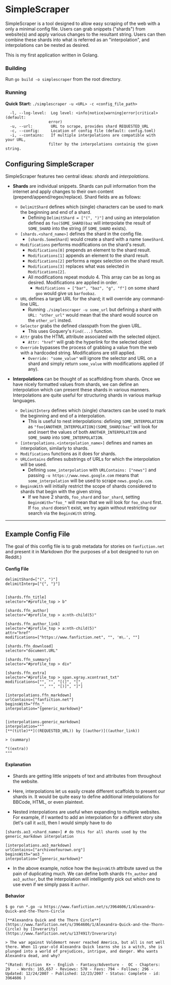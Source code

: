 # SimpleScraper

SimpleScraper is a tool designed to allow easy scraping of the web with a only a minimal config file. Users can grab snippets ("shards") from website(s) and apply various changes to the resultant string. Users can then combine these shards into what is referred as an "interpolation", and interpolations can be nested as desired.

This is my first application written in Golang.

### Building
Run `go build -o simplescraper` from the root directory.

### Running

**Quick Start:** `./simplescraper -u <URL> -c <config_file_path>`

```
  -l, --log-level:  Log level: <info|notice|warning|error|critical> (default:
                   error)
  -u, --url:        URL to scrape, provides shard REQUESTED_URL
  -c, --config:     Location of config file (default: config.toml)
  -i, --contains:   If multiple interpolations are compatible with your URL,
                   filter by the interpolations containig the given string.
```

## Configuring SimpleScraper

SimpleScraper features two central ideas: *shards* and *interpolations*.

* **Shards** are individual snippets. Shards can pull information from the internet and apply changes to their own content (prepend/append/regex/replace). Shard fields are as follows:
    - `DelimitShard` defines which (single) characters can be used to mark the beginning and end of a shard.
        + Defining `DelimitShard = ["(", ")"]` and using an interpolation defined as `foo(SOME_SHARD)baz` will interpolate the result of `SOME_SHARD` into the string (if `SOME_SHARD` exists).
    - `[shards.<shard_name>]` defines the shard in the config file.
        + `[shards.SomeShard]` would create a shard with a name `SomeShard`.
    - `Modifications` performs modifications on the shard's result.
        + `Modifications[0]` prepends an element to the shard result.
        + `Modifications[1]` appends an element to the shard result.
        + `Modifications[2]` performs a regex selection on the shard result.
        + `Modifications[3]` replaces what was selected in `Modifications[2]`.
        + All modifications repeat modulo 4. This array can be as long as desired. Modifications are applied in order.
            * `Modifications = ["bar", "baz", "g", "f"]` on some shard `goo` would give us `barfoobaz`.
    - `URL` defines a target URL for the shard; it will override any command-line URL.
        + Running `./simplescraper -u some_url` but defining a shard with `URL: "other_url"` would mean that the shard would source on the `other_url` insted.
    - `Selector` grabs the defined classpath from the given URL.
        + This uses Goquery's `Find(...)` function.
    - `Attr` grabs the HTML attribute associated with the selected object.
        +  `Attr: "href"` will grab the hyperlink for the selected object
    - `Override` bypasses the process of grabbing a value from the web with a hardcoded string. Modifications are still applied.
        + `Override: "some_value"` will ignore the selector and URL on a shard and simply return `some_value` with modifications applied (if any).

* **Interpolations** can be thought of as scaffolding from shards. Once we have nicely formatted values from shards, we can define an interpolation which can present these shards in various manners. Interpolations are quite useful for structuring shards in various markup languages.
    - `DelimitInterp` defines which (single) characters can be used to mark the beginning and end of a interpolation.
        + This is useful to nest interpolations: defining `SOME_INTERPOLATION` as `"foo{ANOTHER_INTERPOLATION}(SOME_SHARD)baz"` will look for and insert the values of both `ANOTHER_INTERPOLATION` and `SOME_SHARD` into `SOME_INTERPOLATION`.
    - `[interpolations.<interpolation_name>]` defines and names an interpolation, similarly to shards.
    - `Modifications` functions as it does for shards.
    - `URLContains` defines substrings of URLs for which the interpolation will be used.
        + Defining `some_interpolation` with `URLContains: ["news"]` and passing `-u https://www.news.google.com` means that `some_interpolation` will be used to scrape `news.google.com`.
    - `BeginsWith` will initially restrict the scope of shards considered to shards that begin with the given string.
        + If we have 2 shards, `foo_shard` and `bar_shard`, setting `BeginsWith="foo_"` will mean that we will look for `foo_shard` first. If `foo_shard` doesn't exist, we try again without restricting our search via the `BeginsWith` string.

---

## Example Config File

The goal of this config file is to grab metadata for stories on `fanfiction.net` and present it in Markdown (for the purposes of a bot designed to run on Reddit.)


#### Config File


```
delimitShard=["(", ")"]
delimitInterp=["{", "}"]


[shards.ffn_title]
selector="#profile_top > b"

[shards.ffn_author]
selector="#profile_top > a:nth-child(5)"

[shards.ffn_author_link]
selector="#profile_top > a:nth-child(5)"
attr="href"
modifications=["https://www.fanfiction.net", "", 'm\.', ""]

[shards.ffn_download]
selector="document.URL"

[shards.ffn_summary]
selector="#profile_top > div"

[shards.ffn_extra]
selector="#profile_top > span.xgray.xcontrast_txt"
modifications=["", "", "[(]", "[",
               "", "", "[)]", "]"]

[interpolations.ffn_markdown]
urlContains=["fanfiction.net"]
beginsWith="ffn_"
interpolation="{generic_markdown}"


[interpolations.generic_markdown]
interpolation="""
[**(title)**]((REQUESTED_URL)) by [(author)]((author_link))

> (summary)

^((extra))
"""
```


#### Explanation

* Shards are getting little snippets of text and attributes from throughout the website.

* Here, interpolations let us easily create different scaffolds to present our shards in. It would be quite easy to define additional interpolations for BBCode, HTML, or even plaintext.

* Nested interpolations are useful when expanding to multiple websites. For example, if I wanted to add an interpolation for a different story site (let's call it `ao3`), then I would simply have to do
```
[shards.ao3_<shard_name>] # do this for all shards used by the generic_markdown interpolation

[interpolations.ao3_markdown]
urlContains=["archiveofourown.org"]
beginsWith="ao3_"
interpolation="{generic_markdown}"
```

* In the above example, notice how the `BeginsWith` attribute saved us the pain of duplicating much. We can define both shards `ffn_author` and `ao3_author`, but the interpolation will intelligently pick out which one to use even if we simply pass it `author`.


#### Behavior

```
$ go run *.go -u https://www.fanfiction.net/s/3964606/1/Alexandra-Quick-and-the-Thorn-Circle

[**Alexandra Quick and the Thorn Circle**](https://www.fanfiction.net/s/3964606/1/Alexandra-Quick-and-the-Thorn-Circle) by [Inverarity](https://www.fanfiction.net/u/1374917/Inverarity)

> The war against Voldemort never reached America, but all is not well there. When 11-year-old Alexandra Quick learns she is a witch, she is plunged into a world of prejudices, intrigue, and danger. Who wants Alexandra dead, and why?

^(Rated: Fiction  K+ - English - Fantasy/Adventure -  OC - Chapters: 29   - Words: 165,657 - Reviews: 570 - Favs: 794 - Follows: 296 - Updated: 12/24/2007 - Published: 12/23/2007 - Status: Complete - id: 3964606 )
```